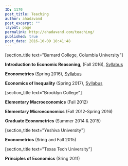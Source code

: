```yaml
---
ID: 1170
post_title: Teaching
author: ahadavand
post_excerpt: ""
layout: page
permalink: http://ahadavand.com/teaching/
published: true
post_date: 2016-10-09 18:41:48
---
```

[section_title text="Barnard College, Columbia University"]

<strong>Introduction to Economic Reasoning</strong>, (Fall 2016), <a href="http://ahadavand.com/wp-content/uploads/2016/12/Intro-Syllabus.pdf">Syllabus</a>

<strong>Econometrics</strong> (Spring 2016), <a href="http://ahadavand.com/wp-content/uploads/2016/12/Econometrics-Syllabus.pdf">Syllabus</a>

<strong>Economics of Inequality</strong> (Spring 2017), <a href="http://ahadavand.com/wp-content/uploads/2016/12/inequality-syll_16773428_4be88b512eb791edef0ff0949b8ac3588af35b5c.pdf">Syllabus</a>

[section_title text="Brooklyn College"]

<strong>Elementary Macroeconomics</strong> (Fall 2012)

<strong>Elementary Microeconomics</strong> (Fall 2012-Spring 2016)

<strong>Graduate Econometrics</strong> (Summer 2014 &amp; 2015)

[section_title text="Yeshiva University"]

<strong>Econometrics</strong> (Sring and Fall 2015)

[section_title text="Texas Tech University"]

<strong>Principles of Economics</strong> (Sring 2011)